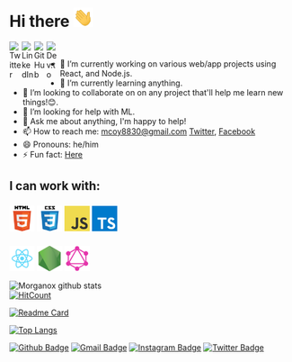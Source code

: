 # Hi there <img src="https://github.com/ABSphreak/ABSphreak/blob/master/gifs/Hi.gif" width="35px">
<a href="https://twitter.com/morganox881"><img align="left" alt="Twitter" width="22px" src="https://cdn.jsdelivr.net/npm/simple-icons@v3/icons/twitter.svg" /></a><a href="https://www.linkedin.com/in/morg-coy-781a92191"><img align="left" alt="LinkedIn" width="22px" src="https://cdn.jsdelivr.net/npm/simple-icons@v3/icons/linkedin.svg" /></a><a href="https://github.com/morganox"><img align="left" alt="GitHub" width="22px" src="https://cdn.jsdelivr.net/npm/simple-icons@v3/icons/github.svg" /></a> <a href="https://dev.to/morganox"><img align="left" alt="Dev.to" width="24px" src="https://cdn.jsdelivr.net/npm/simple-icons@v3/icons/dev-dot-to.svg" /></a>
<br />

<!--
**Morganox/Morganox** is a ✨ _special_ ✨ repository because its `README.md` (this file) appears on your GitHub profile.
-->

- 🔭 I’m currently working on various web/app projects using React, and Node.js.
- 🌱 I’m currently learning anything.
- 👯 I’m looking to collaborate on on any project that'll help me learn new things!😊.
- 🤔 I’m looking for help with ML.
- 💬 Ask me about anything, I'm happy to help!
- 📫 How to reach me: mcoy8830@gmail.com [Twitter](https://twitter.com/morganox881), [Facebook](https://facebook.com/03281988m)
- 😄 Pronouns: he/him
- ⚡ Fun fact: [Here](https://www.google.com/search?q=im+feeling+curious)

## I can work with:

### 
<code><img height="45" src="https://raw.githubusercontent.com/github/explore/80688e429a7d4ef2fca1e82350fe8e3517d3494d/topics/html/html.png"></code>
<code><img height="45" src="https://raw.githubusercontent.com/github/explore/80688e429a7d4ef2fca1e82350fe8e3517d3494d/topics/css/css.png"></code>
<code><img height="45" src="https://raw.githubusercontent.com/github/explore/80688e429a7d4ef2fca1e82350fe8e3517d3494d/topics/javascript/javascript.png"></code>
<code><img height="45" src="https://raw.githubusercontent.com/github/explore/80688e429a7d4ef2fca1e82350fe8e3517d3494d/topics/typescript/typescript.png"></code>

### 
<code><img height="45" src="https://raw.githubusercontent.com/github/explore/80688e429a7d4ef2fca1e82350fe8e3517d3494d/topics/react/react.png"></code>
<code><img height="45" src="https://raw.githubusercontent.com/github/explore/80688e429a7d4ef2fca1e82350fe8e3517d3494d/topics/nodejs/nodejs.png"></code>
<code><img height="45" src="https://raw.githubusercontent.com/github/explore/80688e429a7d4ef2fca1e82350fe8e3517d3494d/topics/graphql/graphql.png"></code>

![Morganox github stats](https://github-readme-stats.vercel.app/api?username=Morganox&count_private=true&show_icons=true&theme=tokyonight)
<br />
[![HitCount](http://hits.dwyl.com/Morganox/Morganox.svg)](http://hits.dwyl.com/Morganox/Morganox)

[![Readme Card](https://github-readme-stats.vercel.app/api/pin/?username=Morganox&repo=Morganox)](https://github.com/Morganox/Morganox)

[![Top Langs](https://github-readme-stats.vercel.app/api/top-langs/?username=Morganox&layout=compact)](https://github.com/Morganox/Morganox)

[![Github Badge](https://img.shields.io/badge/-@Morganox-24292e?style=flat&logo=Github&logoColor=white&link=https://github.com/Morganox)](https://github.com/Morganox)
[![Gmail Badge](https://img.shields.io/badge/-@Email-c14438?style=flat&logo=Gmail&logoColor=white&link=mailto:mcoy8830@gmail.com)](mailto:mcoy8830@gmail.com)
[![Instagram Badge](https://img.shields.io/badge/-@yoelmorgan88-purple?style=flat&logo=instagram&logoColor=white&link=https://instagram.com/yoelmorgan88)](https://instagram.com/yoelmorgan88)
[![Twitter Badge](https://img.shields.io/badge/-@morganox881-1ca0f1?style=flat&labelColor=1ca0f1&logo=twitter&logoColor=white&link=https://twitter.com/morganox881)](https://twitter.com/morganox881)
